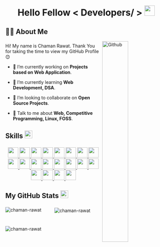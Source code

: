<h1 align="center">Hello Fellow < Developers/ > <img src = "https://raw.githubusercontent.com/rahulbanerjee26/githubProfileReadmeGenerator/main/gifs/wave.gif" width = 32px height='32px'></h1>

###

<h2 align="left">👩‍💻  About Me</h2>
<img width="40%" align="right" alt="Github" src="https://media1.giphy.com/media/13HgwGsXF0aiGY/giphy.gif" />

###

<div size='20px'> Hi! My name is Chaman Rawat. Thank You for taking the time to view my GitHub Profile 😊

- 🔭 I’m currently working on **Projects based on Web Application**.

- 🌱 I’m currently learning **Web Development, DSA**.

- 👯 I’m looking to collaborate on **Open Source Projects**.

- 💬 Talk to me about **Web, Competitive Programming, Linux, FOSS**.

###

<h2> Skills <img src = "https://raw.githubusercontent.com/rahulbanerjee26/githubProfileReadmeGenerator/main/gifs/code.gif" width='24px' height='24px'> </h2>

###

<div align="center">
  <a href= https://github.com/chaman-rawat?tab=repositories&q=&type=&language=bootstrap&sort= > <img width ='32px' height='32px' src ='https://raw.githubusercontent.com/rahulbanerjee26/githubAboutMeGenerator/main/icons/bootstrap.svg'> </a>
    <a href= https://github.com/chaman-rawat?tab=repositories&q=&type=&language=cpp&sort= > <img width ='32px' height='32px' src ='https://raw.githubusercontent.com/rahulbanerjee26/githubAboutMeGenerator/main/icons/cpp.svg'> </a>
    <a href= https://github.com/chaman-rawat?tab=repositories&q=&type=&language=css&sort= > <img width ='32px' height='32px' src ='https://raw.githubusercontent.com/rahulbanerjee26/githubAboutMeGenerator/main/icons/css.svg'> </a>
    <a href= https://github.com/chaman-rawat?tab=repositories&q=&type=&language=express&sort= > <img width ='32px' height='32px' src ='https://raw.githubusercontent.com/rahulbanerjee26/githubAboutMeGenerator/main/icons/express.svg'> </a>
    <a href= https://github.com/chaman-rawat?tab=repositories&q=&type=&language=figma&sort= > <img width ='32px' height='32px' src ='https://raw.githubusercontent.com/rahulbanerjee26/githubAboutMeGenerator/main/icons/figma.svg'> </a>
    <a href= https://github.com/chaman-rawat?tab=repositories&q=&type=&language=framer&sort= > <img width ='32px' height='32px' src ='https://raw.githubusercontent.com/rahulbanerjee26/githubAboutMeGenerator/main/icons/framer.svg'> </a>
    <a href= https://github.com/chaman-rawat?tab=repositories&q=&type=&language=git&sort= > <img width ='32px' height='32px' src ='https://raw.githubusercontent.com/rahulbanerjee26/githubAboutMeGenerator/main/icons/git.svg'> </a>
    <a href= https://github.com/chaman-rawat?tab=repositories&q=&type=&language=html&sort= > <img width ='32px' height='32px' src ='https://raw.githubusercontent.com/rahulbanerjee26/githubAboutMeGenerator/main/icons/html.svg'> </a>
    <a href= https://github.com/chaman-rawat?tab=repositories&q=&type=&language=java&sort= > <img width ='32px' height='32px' src ='https://raw.githubusercontent.com/rahulbanerjee26/githubAboutMeGenerator/main/icons/java.svg'> </a>
    <a href= https://github.com/chaman-rawat?tab=repositories&q=&type=&language=javascript&sort= > <img width ='32px' height='32px' src ='https://raw.githubusercontent.com/rahulbanerjee26/githubAboutMeGenerator/main/icons/javascript.svg'> </a>
    <a href= https://github.com/chaman-rawat?tab=repositories&q=&type=&language=jest&sort= > <img width ='32px' height='32px' src ='https://raw.githubusercontent.com/rahulbanerjee26/githubAboutMeGenerator/main/icons/jest.svg'> </a>
    <a href= https://github.com/chaman-rawat?tab=repositories&q=&type=&language=linux&sort= > <img width ='32px' height='32px' src ='https://raw.githubusercontent.com/rahulbanerjee26/githubAboutMeGenerator/main/icons/linux.svg'> </a>
    <a href= https://github.com/chaman-rawat?tab=repositories&q=&type=&language=mongodb&sort= > <img width ='32px' height='32px' src ='https://raw.githubusercontent.com/rahulbanerjee26/githubAboutMeGenerator/main/icons/mongodb.svg'> </a>
    <a href= https://github.com/chaman-rawat?tab=repositories&q=&type=&language=nodejs&sort= > <img width ='32px' height='32px' src ='https://raw.githubusercontent.com/rahulbanerjee26/githubAboutMeGenerator/main/icons/nodejs.svg'> </a>
    <a href= https://github.com/chaman-rawat?tab=repositories&q=&type=&language=postman&sort= > <img width ='32px' height='32px' src ='https://raw.githubusercontent.com/rahulbanerjee26/githubAboutMeGenerator/main/icons/postman.svg'> </a>
    <a href= https://github.com/chaman-rawat?tab=repositories&q=&type=&language=python&sort= > <img width ='32px' height='32px' src ='https://raw.githubusercontent.com/rahulbanerjee26/githubAboutMeGenerator/main/icons/python.svg'> </a>
    <a href= https://github.com/chaman-rawat?tab=repositories&q=&type=&language=reactjs&sort= > <img width ='32px' height='32px' src ='https://raw.githubusercontent.com/rahulbanerjee26/githubAboutMeGenerator/main/icons/reactjs.svg'> </a>
    <a href= https://github.com/chaman-rawat?tab=repositories&q=&type=&language=sass&sort= > <img width ='32px' height='32px' src ='https://raw.githubusercontent.com/rahulbanerjee26/githubAboutMeGenerator/main/icons/sass.svg'> </a>
    <a href= https://github.com/chaman-rawat?tab=repositories&q=&type=&language=tailwind&sort= > <img width ='32px' height='32px' src ='https://raw.githubusercontent.com/rahulbanerjee26/githubAboutMeGenerator/main/icons/tailwind.svg'> </a>
    <a href= https://github.com/chaman-rawat?tab=repositories&q=&type=&language=typescript&sort= > <img width ='32px' height='32px' src ='https://raw.githubusercontent.com/rahulbanerjee26/githubAboutMeGenerator/main/icons/typescript.svg'> </a>

</div>

###

<h2> My GitHub Stats <img src='https://raw.githubusercontent.com/rahulbanerjee26/githubProfileReadmeGenerator/main/gifs/github.gif' width='24px' height='24px'> </h2>

###

<div align="center">
    <img align="left" src="https://github-readme-stats.vercel.app/api?username=chaman-rawat&show_icons=true&locale=en" alt="chaman-rawat" />
    &nbsp;<img align="center" src="https://github-readme-stats.vercel.app/api/top-langs?username=chaman-rawat&show_icons=true&locale=en&layout=compact" alt="chaman-rawat" />
</div>
<br/>

###

<div align="left">
  <img src="https://komarev.com/ghpvc/?username=chaman-rawat&label=Profile%20views" alt="chaman-rawat" />
</div>
